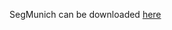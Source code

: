 SegMunich can be downloaded [here](https://huggingface.co/datasets/Moonboy12138/SegMunich/blob/main/TUM_128.zip)